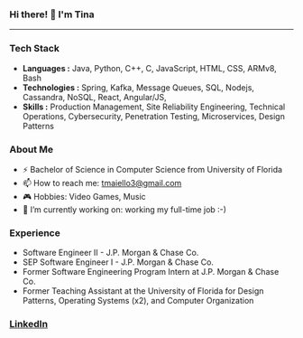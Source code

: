 ### Hi there! 👋 I'm Tina

---

### Tech Stack

- **Languages :** Java, Python, C++, C, JavaScript, HTML, CSS, ARMv8, Bash
- **Technologies :** Spring, Kafka, Message Queues, SQL, Nodejs, Cassandra, NoSQL, React, Angular/JS,
- **Skills :** Production Management, Site Reliability Engineering, Technical Operations, Cybersecurity, Penetration Testing, Microservices, Design Patterns

### About Me

- ⚡  Bachelor of Science in Computer Science from University of Florida
- 📫  How to reach me: tmaiello3@gmail.com
- 🎮  Hobbies: Video Games, Music
- 🔭  I’m currently working on: working my full-time job :-)

### Experience

- Software Engineer II - J.P. Morgan & Chase Co.
- SEP Software Engineer I - J.P. Morgan & Chase Co.
- Former Software Engineering Program Intern at J.P. Morgan & Chase Co.
- Former Teaching Assistant at the University of Florida for Design Patterns, Operating Systems (x2), and Computer Organization

### [LinkedIn](https://www.linkedin.com/in/tina-maiello-672446172/)

<!--
[![Tyler's github stats](https://github-readme-stats.vercel.app/api?username=tmaiello&hide=issues,contribs,stars)](https://github.com/anuraghazra/github-readme-stats)
-->

<!--
### Hi there 👋
**tmaiello/tmaiello** is a ✨ _special_ ✨ repository because its `README.md` (this file) appears on your GitHub profile.

Here are some ideas to get you started:

- 🔭 I’m currently working on ...
- 🌱 I’m currently learning ...
- 👯 I’m looking to collaborate on ...
- 🤔 I’m looking for help with ...
- 💬 Ask me about ...
- 📫 How to reach me: ...
- 😄 Pronouns: ...
- ⚡ Fun fact: ...
-->
